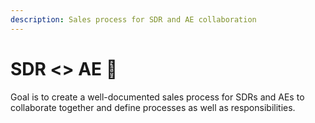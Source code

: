 ```yaml
---
description: Sales process for SDR and AE collaboration
---
```


# SDR <> AE 🤝

Goal is to create a well-documented sales process for SDRs and AEs to collaborate together and define processes as well as responsibilities.
